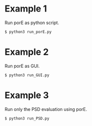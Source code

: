 # Example 1 
Run porE as python script. 

```bash
$ python3 run_porE.py 
```

# Example 2 
Run porE as GUI. 

```bash
$ python3 run_GUI.py 
```


# Example 3 
Run only the PSD evaluation using porE. 

```bash
$ python3 run_PSD.py 
```
